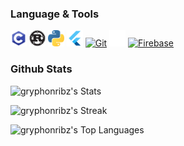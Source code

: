 ### Language & Tools
 <a href="https://www.w3schools.com/c/" target="_blank"><img alt="C" width="26px" src="https://github.com/Aakarsh-B/trying-repos/blob/master/c-programming.png" /></a>
    <a href="https://www.rust-lang.org/" target="_blank"><img alt="Rust" width="26px" src="https://raw.githubusercontent.com/github/explore/80688e429a7d4ef2fca1e82350fe8e3517d3494d/topics/rust/rust.png" /></a>
    <a href="https://dart.dev/" target="_blank"><img alt="Dart" width="26px" src="https://github.com/Aakarsh-B/trying-repos/blob/master/python-5.svg?raw=true" /></a>
    <a href="https://flutter.dev/" target="_blank"><img alt="Flutter" width="26px" src="https://raw.githubusercontent.com/github/explore/80688e429a7d4ef2fca1e82350fe8e3517d3494d/topics/flutter/flutter.png" /></a>
    <a href="https://git-scm.com/" target="_blank"><img alt="Git" width="26px" src="https://www.vectorlogo.zone/logos/git-scm/git-scm-icon.svg" /></a>
    <a href="https://github.com/" target="_blank"><img alt="GitHub" width="26px" src="https://github.com/Aakarsh-B/trying-repos/blob/master/github.svg" /></a>
    <a href="https://firebase.google.com/" target="_blank"><img alt="Firebase" width="26px" src="https://www.vectorlogo.zone/logos/firebase/firebase-icon.svg" /></a>




### Github Stats
![gryphonribz's Stats](https://github-readme-stats.vercel.app/api?username=gryphonribz&theme=blueberry&show_icons=true&hide_border=false&count_private=false)

![gryphonribz's Streak](https://github-readme-streak-stats.herokuapp.com/?user=gryphonribz&theme=blueberry&hide_border=false)

![gryphonribz's Top Languages](https://github-readme-stats.vercel.app/api/top-langs/?username=gryphonribz&theme=blueberry&show_icons=true&hide_border=false&layout=compact)
